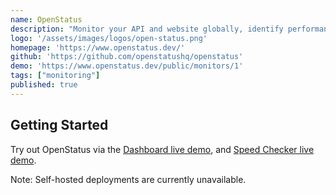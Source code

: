 ```yaml
---
name: OpenStatus
description: "Monitor your API and website globally, identify performance issues, downtime and receive alerts before your users are affected."
logo: '/assets/images/logos/open-status.png'
homepage: 'https://www.openstatus.dev/'
github: 'https://github.com/openstatushq/openstatus'
demo: 'https://www.openstatus.dev/public/monitors/1'
tags: ["monitoring"]
published: true
---
```


## Getting Started

Try out OpenStatus via the [Dashboard live demo](https://www.openstatus.dev/public/monitors/1), and [Speed Checker live demo](https://www.openstatus.dev/play/checker).

Note: Self-hosted deployments are currently unavailable.
